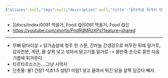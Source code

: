 ```yaml
---
{"aliases":null,"tags":null,"description":null,"title":"닭다리살 튀겨서 만든 치킨난반","created":"2023-12-30T00:34:53","updated":"2023-12-30T00:39:37","dg-publish":true,"permalink":"/docs/닭다리살 튀겨서 만든 치킨난반/","dgPassFrontmatter":true}
---
```


- [[docs/index/0091 먹을거, Food 😋\|0091 먹을거, Food 😋]]
- <https://youtube.com/shorts/PndRdMRzXPs?feature=shared>
___
- 무뼈 닭다리살 + 닭가슴살에 청주 한 스푼, 간마늘 간생강으로 버무린 뒤에 밀가루, 감자전분, 계란, 물 살짝 넣고 섞어서 닭고기를 밀가로 -> 물반죽 순으로 묻힌 다음 기름에 튀겨준다. 
- 타르타르소스는... 그냥 사먹자
- 단촛물:  물1 간장1 식초1.5 설탕1 미림1 넣고 끓여서 튀긴 닭을 살짝 담갔다 빼자.
